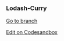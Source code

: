 
### Lodash-Curry 

[Go to branch](https://github.com/johnlindquist/compose-callback-course/tree/lodash-curry) 

[Edit on Codesandbox](https://codesandbox.io/s/github/johnlindquist/compose-callback-course/tree/lodash-curry/?module=/src/index.js) 

